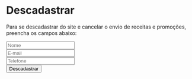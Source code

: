 <div id="modal-cancel" class="d-none myModal-content px-md-5">
  <h1 class="header-title mt-0 mb-4">Descadastrar</h1>
  <p class="text-center">
    Para se descadastrar do site e cancelar o envio de receitas e promoções, preencha os campos abaixo:
  </p>
  <div class="d-flex justify-content-center">
    <form class="input-group row no-gutters gx-1 d-flex justify-content-between" action="{{ '/cancelado.html' | relative_url }}">
      <div class="form-group col-6 pr-2">
        <input class="form-control indicate-form shadow-none" required placeholder="Nome">
      </div>
      <div class="form-group col-6 pr-2">
        <input class="form-control indicate-form shadow-none" required placeholder="E-mail">
      </div>
      <div class="form-group col-6 pr-2">
        <input class="form-control indicate-form shadow-none" required placeholder="Telefone">
      </div>
      <div class="form-group col-6 pr-2">
        <input type="submit" class="btn form-control indicate-btn py-1" value="Descadastrar"/>
      </div>
    </form>
  </div>
</div>